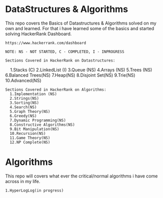# DataStructures & Algorithms
    
   This repo covers the Basics of Datastructures & Algorithms solved on my own and learned.
    For that i have learned some of the basics and started solving HackerRank Dashboard.
    
    https://www.hackerrank.com/dashboard
    
    NOTE: NS - NOT STARTED, C - COMPLETED, I - INPROGRESS
    
    Sections Covered in HackerRank on Datastructures:
      1.Stacks (C)
      2.LinkedList (I)
      3.Queue (NS)
      4.Arrays (NS)
      5.Trees (NS)
      6.Balanced Trees(NS)
      7.Heap(NS)
      8.Disjoint Set(NS)
      9.Trie(NS)
      10.Advanced(NS)
      
    Sections Covered in HackerRank on Algorithms:
      1.Implementation (NS)
      2.Strings(NS)
      3.Sorting(NS)
      4.Search(NS)
      5.Graph Theory(NS)
      6.Greedy(NS)
      7.Dynamic Programming(NS)
      8.Constructive Algorithms(NS)
      9.Bit Manipulation(NS)
      10.Recursion(NS)
      11.Game Theory(NS)
      12.NP Complete(NS)
      

# Algorithms

  This repo will covers what ever the critical/normal algorithms i have come across in my life. 

    1.HyperLogLog(in progress)

